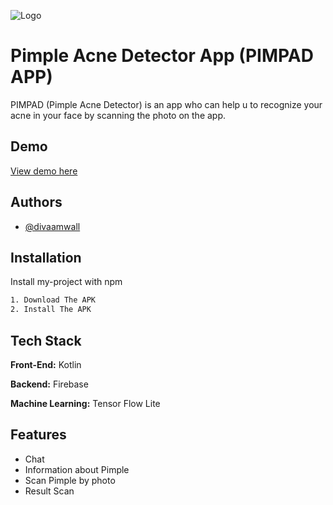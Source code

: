
![Logo](https://s3-alpha-sig.figma.com/img/4d07/fbba/9e60f060908c90db40f1ce586873e0cf?Expires=1744588800&Key-Pair-Id=APKAQ4GOSFWCW27IBOMQ&Signature=LH7HOLW6AsBZ~mA8gGGvWGmGvz87MGCMNxWvc8m8~sue6yTLBENqTTEkkLmwyT0RoZiAmyH8EGFinf4AHiySjailZNi7X11R496VpLz0RrOECQW~BcTGC-WoXazSI-BAKCF01bBdoaZyxyeX2xcnLEhdQQYogXDWz1USS82TXNI~5gs6xKJ24A0dspqIxJNarkpnhBLARlPJleGnqoW~surJMSZOkC7FM4tdwD2uAz4gJ3-8necrvKJQmtx~DwmDS5jLLubDps8yzMfzGpKnba3SG6dBKaWqmZhkwdr06V4Lv7PdT~JQG-fvGzTA6uG0~-~7osYKYPO-MVrypWK8VQ__)


# Pimple Acne Detector App (PIMPAD APP)

PIMPAD (Pimple Acne Detector) is an app who can help u to recognize your acne in your face by scanning the photo on the app.


## Demo
[View demo here](https://drive.google.com/file/d/1W9yWG7X_8UeqDRuhx9NPzHkdqtKVxZDB/view?usp=sharing)


## Authors
- [@divaamwall](https://www.github.com/divaamwall)


## Installation

Install my-project with npm

```bash
1. Download The APK
2. Install The APK
```
    
## Tech Stack

**Front-End:** Kotlin

**Backend:** Firebase

**Machine Learning:** Tensor Flow Lite


## Features

- Chat
- Information about Pimple
- Scan Pimple by photo
- Result Scan


